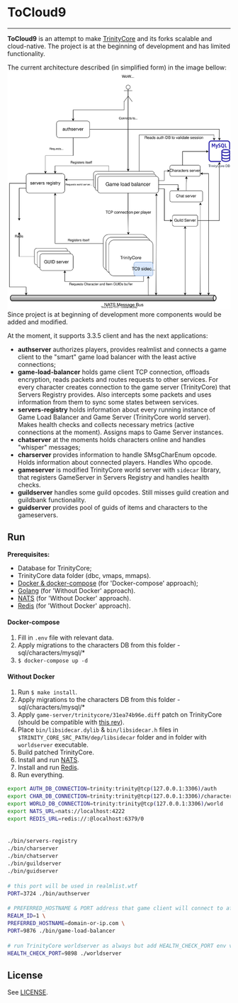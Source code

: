 # ToCloud9
___

**ToCloud9** is an attempt to make [TrinityCore](https://github.com/TrinityCore/TrinityCore) and its forks scalable and cloud-native. 
The project is at the beginning of development and has limited functionality. 

The current architecture described (in simplified form) in the image bellow:
![](.github/images/tc9.svg "architecture")
Since project is at beginning of development more components would be added and modified.

At the moment, it supports 3.3.5 client and has the next applications:
* __authserver__ authorizes players, provides realmlist and connects a game client to the "smart" game load balancer with the least active connections;
* __game-load-balancer__ holds game client TCP connection, offloads encryption, reads packets and routes requests to other services.
For every character creates connection to the game server (TrinityCore) that Servers Registry provides. 
Also intercepts some packets and uses information from them to sync some states between services. 
* __servers-registry__ holds information about every running instance of Game Load Balancer and Game Server (TrinityCore world server).
  Makes health checks and collects necessary metrics (active connections at the moment). Assigns maps to Game Server instances. 
* __chatserver__ at the moments holds characters online and handles "whisper" messages;
* __charserver__ provides information to handle SMsgCharEnum opcode. Holds information about connected players. Handles Who opcode.
* __gameserver__ is modified TrinityCore world server with `sidecar` library, that registers GameServer in Servers Registry and handles health checks.
* __guildserver__ handles some guild opcodes. Still misses guild creation and guildbank functionality.
* __guidserver__ provides pool of guids of items and characters to the gameservers.

## Run

__Prerequisites:__
* Database for TrinityCore;
* TrinityCore data folder (dbc, vmaps, mmaps).
* [Docker & docker-compose](https://www.docker.com/products/docker-desktop) (for 'Docker-compose' approach);
* [Golang](https://golang.org/dl/) (for 'Without Docker' approach).
* [NATS](https://docs.nats.io/nats-server/installation) (for 'Without Docker' approach).
* [Redis](https://redis.io/download/) (for 'Without Docker' approach).

#### Docker-compose

1. Fill in `.env` file with relevant data.
2. Apply migrations to the characters DB from this folder - sql/characters/mysql/*
3. `$ docker-compose up -d`

#### Without Docker

1. Run `$ make install`.
2. Apply migrations to the characters DB from this folder - sql/characters/mysql/*
3. Apply `game-server/trinitycore/31ea74b96e.diff` patch on TrinityCore (should be compatible with [this rev](https://github.com/TrinityCore/TrinityCore/commit/31ea74b96e)).
4. Place `bin/libsidecar.dylib` & `bin/libsidecar.h` files in `$TRINITY_CORE_SRC_PATH/dep/libsidecar` folder and in folder with `worldserver` executable.
5. Build patched TrinityCore.
6. Install and run [NATS](https://docs.nats.io/nats-server/installation).
7. Install and run [Redis](https://redis.io/download/).
7. Run everything.
```bash
export AUTH_DB_CONNECTION=trinity:trinity@tcp(127.0.0.1:3306)/auth
export CHAR_DB_CONNECTION=trinity:trinity@tcp(127.0.0.1:3306)/characters
export WORLD_DB_CONNECTION=trinity:trinity@tcp(127.0.0.1:3306)/world
export NATS_URL=nats://localhost:4222
export REDIS_URL=redis://:@localhost:6379/0


./bin/servers-registry
./bin/charserver
./bin/chatserver
./bin/guildserver
./bin/guidserver

# this port will be used in realmlist.wtf
PORT=3724 ./bin/authserver

# PREFERRED_HOSTNAME & PORT address that game client will connect to after auth
REALM_ID=1 \
PREFERRED_HOSTNAME=domain-or-ip.com \
PORT=9876 ./bin/game-load-balancer

# run TrinityCore worldserver as always but add HEALTH_CHECK_PORT env variable
HEALTH_CHECK_PORT=9898 ./worldserver

```

## License

See [LICENSE](LICENSE).